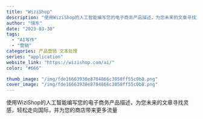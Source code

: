 ```yaml
---
title: "WiziShop"
description: "使用WiziShop的人工智能编写您的电子商务产品描述，为您未来的文章寻找灵感，轻松走向国际，并为您的商店带来更多流量"
author: "瑞东"
date: "2023-03-30"
tags:
  - "AI写作"
  - "营销"
categories: 产品营销 文本处理
series: "application"
website_link: "https://wizishop.com/ai/"
color: "#666"

thumb_image: "/img/fde16663938e8704866c3058ff55c0b8.png"
cover_image: "/img/fde16663938e8704866c3058ff55c0b8.png"
---
```


使用WiziShop的人工智能编写您的电子商务产品描述，为您未来的文章寻找灵感，轻松走向国际，并为您的商店带来更多流量
